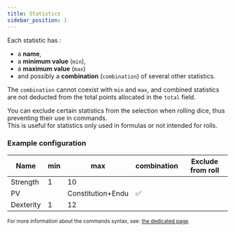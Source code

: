 ```yaml
---
title: Statistics
sidebar_position: 1
---
```


Each statistic has :
- a **name**,
- a **minimum value** (`min`),
- a **maximum value** (`max`)
- and possibly a **combination** (`combination`) of several other statistics.

The `combination` cannot coexist with `min` and `max`, and combined statistics are not deducted from the total points allocated in the `total` field.

You can exclude certain statistics from the selection when rolling dice, thus preventing their use in commands.  
This is useful for statistics only used in formulas or not intended for rolls.

### Example configuration

| Name | min | max | combination | Exclude from roll |
|-----------|-----|-----|-------------------|:--------------:|
| Strength | 1 | 10 | |
| PV | | Constitution+Endu | ✅ |
| Dexterity | 1 | 12 | | |

<small>For more information about the commands syntax, see: [the dedicated page](../../introduction/format.mdx).</small>